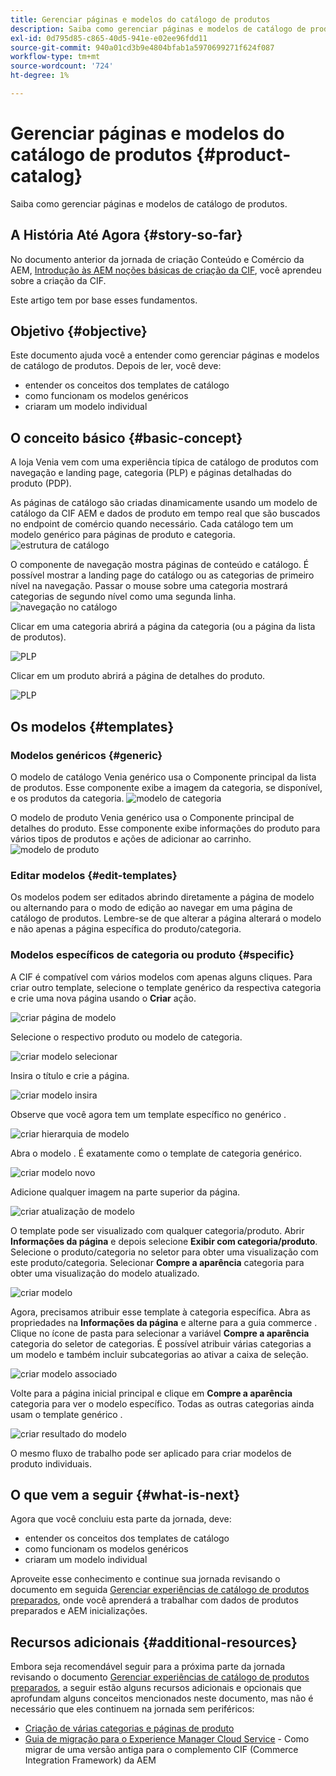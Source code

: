 ```yaml
---
title: Gerenciar páginas e modelos do catálogo de produtos
description: Saiba como gerenciar páginas e modelos de catálogo de produtos
exl-id: 0d795d85-c865-40d5-941e-e02ee96fdd11
source-git-commit: 940a01cd3b9e4804bfab1a5970699271f624f087
workflow-type: tm+mt
source-wordcount: '724'
ht-degree: 1%

---
```


# Gerenciar páginas e modelos do catálogo de produtos {#product-catalog}

Saiba como gerenciar páginas e modelos de catálogo de produtos.

## A História Até Agora {#story-so-far}

No documento anterior da jornada de criação Conteúdo e Comércio da AEM, [Introdução às AEM noções básicas de criação da CIF](getting-started.md), você aprendeu sobre a criação da CIF.

Este artigo tem por base esses fundamentos.

## Objetivo {#objective}

Este documento ajuda você a entender como gerenciar páginas e modelos de catálogo de produtos. Depois de ler, você deve:

* entender os conceitos dos templates de catálogo
* como funcionam os modelos genéricos
* criaram um modelo individual

## O conceito básico {#basic-concept}

A loja Venia vem com uma experiência típica de catálogo de produtos com navegação e landing page, categoria (PLP) e páginas detalhadas do produto (PDP).

As páginas de catálogo são criadas dinamicamente usando um modelo de catálogo da CIF AEM e dados de produto em tempo real que são buscados no endpoint de comércio quando necessário. Cada catálogo tem um modelo genérico para páginas de produto e categoria.
![estrutura de catálogo](assets/catalog-structure.png)

O componente de navegação mostra páginas de conteúdo e catálogo. É possível mostrar a landing page do catálogo ou as categorias de primeiro nível na navegação. Passar o mouse sobre uma categoria mostrará categorias de segundo nível como uma segunda linha.
![navegação no catálogo](assets/catalog-navigation.png)

Clicar em uma categoria abrirá a página da categoria (ou a página da lista de produtos).

![PLP](assets/catalog-plp.png)

Clicar em um produto abrirá a página de detalhes do produto.

![PLP](assets/catalog-pdp.png)

## Os modelos {#templates}

### Modelos genéricos {#generic}

O modelo de catálogo Venia genérico usa o Componente principal da lista de produtos. Esse componente exibe a imagem da categoria, se disponível, e os produtos da categoria.
![modelo de categoria](assets/category-template.png)

O modelo de produto Venia genérico usa o Componente principal de detalhes do produto. Esse componente exibe informações do produto para vários tipos de produtos e ações de adicionar ao carrinho.
![modelo de produto](assets/product-template.png)

### Editar modelos {#edit-templates}

Os modelos podem ser editados abrindo diretamente a página de modelo ou alternando para o modo de edição ao navegar em uma página de catálogo de produtos. Lembre-se de que alterar a página alterará o modelo e não apenas a página específica do produto/categoria.

### Modelos específicos de categoria ou produto {#specific}

A CIF é compatível com vários modelos com apenas alguns cliques. Para criar outro template, selecione o template genérico da respectiva categoria e crie uma nova página usando o **Criar** ação.

![criar página de modelo](assets/create-template-page.png)

Selecione o respectivo produto ou modelo de categoria.

![criar modelo selecionar](assets/create-template-select.png)

Insira o título e crie a página.

![criar modelo insira](assets/create-template-enter.png)

Observe que você agora tem um template específico no genérico .

![criar hierarquia de modelo](assets/create-template-hierachry.png)

Abra o modelo . É exatamente como o template de categoria genérico.

![criar modelo novo](assets/create-template-new.png)

Adicione qualquer imagem na parte superior da página.

![criar atualização de modelo](assets/create-template-update.png)

O template pode ser visualizado com qualquer categoria/produto. Abrir **Informações da página** e depois selecione **Exibir com categoria/produto**. Selecione o produto/categoria no seletor para obter uma visualização com este produto/categoria. Selecionar **Compre a aparência** categoria para obter uma visualização do modelo atualizado.

![criar modelo ](assets/create-template-picker.png)

Agora, precisamos atribuir esse template à categoria específica. Abra as propriedades na **Informações da página** e alterne para a guia commerce . Clique no ícone de pasta para selecionar a variável **Compre a aparência** categoria do seletor de categorias. É possível atribuir várias categorias a um modelo e também incluir subcategorias ao ativar a caixa de seleção.

![criar modelo associado](assets/create-template-associate.png)

Volte para a página inicial principal e clique em **Compre a aparência** categoria para ver o modelo específico. Todas as outras categorias ainda usam o template genérico .

![criar resultado do modelo](assets/create-template-result.png)

O mesmo fluxo de trabalho pode ser aplicado para criar modelos de produto individuais.

## O que vem a seguir {#what-is-next}

Agora que você concluiu esta parte da jornada, deve:

* entender os conceitos dos templates de catálogo
* como funcionam os modelos genéricos
* criaram um modelo individual

Aproveite esse conhecimento e continue sua jornada revisando o documento em seguida [Gerenciar experiências de catálogo de produtos preparados](staged-catalog.md), onde você aprenderá a trabalhar com dados de produtos preparados e AEM inicializações.

## Recursos adicionais {#additional-resources}

Embora seja recomendável seguir para a próxima parte da jornada revisando o documento [Gerenciar experiências de catálogo de produtos preparados](staged-catalog.md), a seguir estão alguns recursos adicionais e opcionais que aprofundam alguns conceitos mencionados neste documento, mas não é necessário que eles continuem na jornada sem periféricos:

* [Criação de várias categorias e páginas de produto](/help/commerce-cloud/authoring/multi-template-usage.md)
* [Guia de migração para o Experience Manager Cloud Service](/help/commerce-cloud/migration.md) - Como migrar de uma versão antiga para o complemento CIF (Commerce Integration Framework) da AEM
